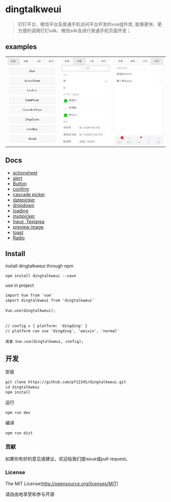 # dingtalkweui

> 钉钉平台、微信平台及普通手机访问平台开发的vue组件库, 能够更快、更方便的调用钉钉sdk、微信sdk及进行普通手机页面开发；

## examples

<table border="0">
    <tr>
        <td>
            <img alt="反馈" src="./docs/images/index_fankui.png" width="220" />
        </td>
        <td>
            <img alt="表单" src="./docs/images/index_form.png?v=112" width="220" />
        </td>
        <td>
            <img alt="其他" src="./docs/images/index_other.png" width="220" />
        </td>
    </tr>
</table>



## Docs

- [actionsheet](docs/actionsheet.md)
- [alert](docs/alert.md)
- [Button](docs/button.md)
- [confirm](docs/confirm.md)
- [cascade picker](docs/cascadepicker.md)
- [datepicker](docs/datepicker.md)
- [dropdown](docs/dropdown.md)
- [loading](docs/loading.md)
- [mutipicker](docs/mutipicker.md)
- [Input, Textarea](docs/input.md)
- [preview image](docs/previewImage.md)
- [toast](docs/toast.md)
- [Radio](docs/radio.md)

## Install

install dingtalkweui through npm

```
npm install dingtalkweui --save
```


use in project

```
import Vue from 'vue'
import dingtalkweui from 'dingtalkweui'

Vue.use(dingtalkweui);


// config = { platform: 'dingding' }
// platform can use 'dingding', 'weixin', 'normal' 

或者 Vue.use(dingtalkweui, config); 

```

## 开发

安装

```
git clone https://github.com/pf12345/dingtalkweui.git
cd dingtalkweui
npm install
```

运行

```
npm run dev
```

编译

```
npm run dist
```

<!-- ### 文档

<a href="https://pf12345.gitbooks.io/dingtalkweui-api/content/" target="_blank">Documents</a> -->


### 贡献

如果你有好的意见或建议，欢迎给我们提issue或pull request。


### License

The MIT License(http://opensource.org/licenses/MIT)

请自由地享受和参与开源

